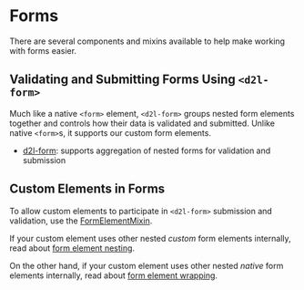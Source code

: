 # Forms

There are several components and mixins available to help make working with forms easier.

## Validating and Submitting Forms Using `<d2l-form>`

Much like a native `<form>` element, `<d2l-form>` groups nested form elements together and controls how their data is validated and submitted. Unlike native `<form>`s, it supports our custom form elements.

- [d2l-form](docs/form.md#form-d2l-form): supports aggregation of nested forms for validation and submission

## Custom Elements in Forms

To allow custom elements to participate in `<d2l-form>` submission and validation, use the [FormElementMixin](docs/form-element-mixin.md).

If your custom element uses other nested *custom* form elements internally, read about [form element nesting](docs/form-element-nesting.md).

On the other hand, if your custom element uses other nested *native* form elements internally, read about [form element wrapping](docs/form-element-wrapping.md).
